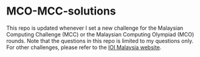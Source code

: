 # MCO-MCC-solutions

This repo is updated whenever I set a new challenge for the Malaysian Computing Challenge (MCC) or the Malaysian Computing Olympiad (MCO) rounds. Note that the questions in this repo is limited to my questions only. For other challenges, please refer to the [IOI Malaysia website](ioimalaysia.org).
